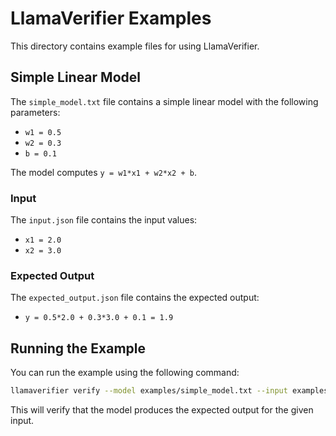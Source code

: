 # LlamaVerifier Examples

This directory contains example files for using LlamaVerifier.

## Simple Linear Model

The `simple_model.txt` file contains a simple linear model with the following parameters:
- `w1 = 0.5`
- `w2 = 0.3`
- `b = 0.1`

The model computes `y = w1*x1 + w2*x2 + b`.

### Input

The `input.json` file contains the input values:
- `x1 = 2.0`
- `x2 = 3.0`

### Expected Output

The `expected_output.json` file contains the expected output:
- `y = 0.5*2.0 + 0.3*3.0 + 0.1 = 1.9`

## Running the Example

You can run the example using the following command:

```bash
llamaverifier verify --model examples/simple_model.txt --input examples/input.json --expected-output examples/expected_output.json
```

This will verify that the model produces the expected output for the given input. 